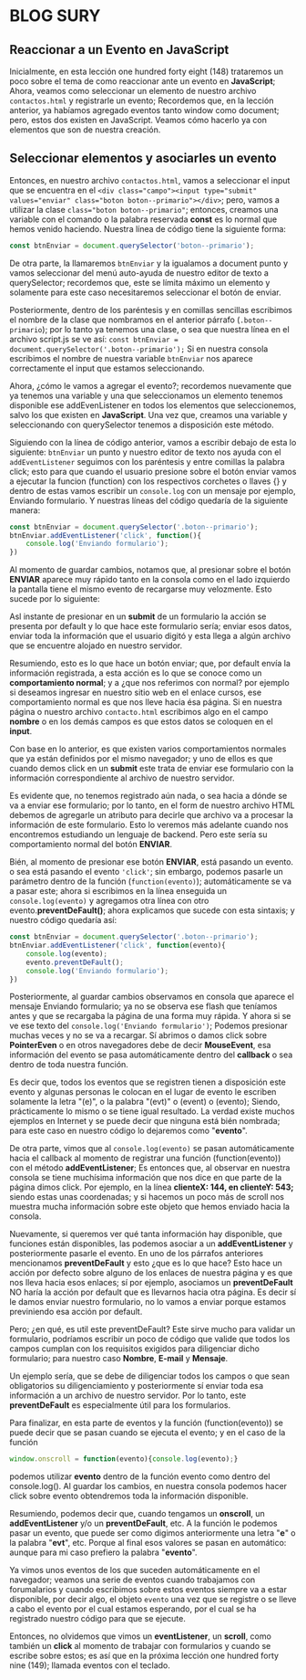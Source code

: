 
<!-- This is lesson one hundred forty eight (148) Events in JavaScript -->

# BLOG SURY

## Reaccionar a un Evento en **JavaScript**

Inicialmente, en esta lección one hundred forty eight (148) trataremos un poco sobre el tema de como reaccionar ante un evento en **JavaScript**; Ahora, veamos como seleccionar un elemento de nuestro archivo `contactos.html` y registrarle un evento; Recordemos que, en la lección anterior, ya habíamos agregado eventos tanto window como document; pero, estos dos existen en JavaScript. Veamos cómo hacerlo ya con elementos que son de nuestra creación.

## Seleccionar elementos y asociarles un evento

Entonces, en nuestro archivo `contactos.html`, vamos a seleccionar el input que se encuentra en el `<div class="campo"><input type="submit" values="enviar" class="boton boton--primario"></div>`; pero, vamos a utilizar la clase `class="boton boton--primario"`; entonces, creamos una variable con el comando o la palabra reservada **const** es lo normal que hemos venido haciendo. Nuestra línea de código tiene la siguiente forma:

```JavaScript
const btnEnviar = document.querySelector('boton--primario');
```

De otra parte, la llamaremos `btnEnviar` y la igualamos a document punto y vamos seleccionar del menú auto-ayuda de nuestro editor de texto a querySelector; recordemos que, este se límita máximo un elemento y solamente para este caso necesitaremos seleccionar el botón de enviar.

Posteriormente, dentro de los paréntesis y en comillas sencillas escribimos el nombre de la clase que nombramos en el anterior párrafo (`.boton--primario`); por lo tanto ya tenemos una clase, o sea que nuestra línea en el archivo script.js se ve así: `const btnEnviar = document.querySelector('.boton--primario');` Si en nuestra consola escribimos el nombre de nuestra variable `btnEnviar` nos aparece correctamente el input que estamos seleccionando.

Ahora, ¿cómo le vamos a agregar el evento?; recordemos nuevamente que ya tenemos una variable y una que seleccionamos un elemento tenemos disponible ese addEvenListener en todos los elementos que seleccionemos, salvo los que existen en **JavaScript**. Una vez que, creamos una variable y seleccionando con querySelector tenemos a disposición este método.

Siguiendo con la línea de código anterior, vamos a escribir debajo de esta lo siguiente: `btnEnviar` un punto y nuestro editor de texto nos ayuda con el `addEventListener` seguimos con los paréntesis y entre comillas la palabra click; esto para que cuando el usuario presione sobre el botón enviar vamos a ejecutar la funcion (function) con los respectivos corchetes o llaves {} y dentro de estas vamos escribir un `console.log` con un mensaje por ejemplo, Enviando formulario. Y nuestras líneas del código quedaría de la siguiente manera:

```JavaScript
const btnEnviar = document.querySelector('.boton--primario');
btnEnviar.addEventListener('click', function(){
    console.log('Enviando formulario');
})
```

Al momento de guardar cambios, notamos que, al presionar sobre el botón **ENVIAR** aparece muy rápido tanto en la consola como en el lado izquierdo la pantalla tiene el mismo evento de recargarse muy velozmente. Esto sucede por lo siguiente:

Asl instante de presionar en un **submit** de un formulario la acción se presenta por default y lo que hace este formulario sería; enviar esos datos, enviar toda la información que el usuario digitó y esta llega a algún archivo que se encuentre alojado en nuestro servidor.

Resumiendo, esto es lo que hace un botón enviar; que, por default envía la información registrada, a esta acción es lo que se conoce como un **comportamiento normal**; y a ¿que nos referimos con normal? por ejemplo si deseamos ingresar en nuestro sitio web en el enlace cursos, ese comportamiento normal es que nos lleve hacia ésa página. Si en nuestra página o nuestro archivo `contacto.html` escribimos algo en el campo **nombre** o en los demás campos es que estos datos se coloquen en el **input**.

Con base en lo anterior, es que existen varios comportamientos normales que ya están definidos por el mismo navegador; y uno de ellos es que cuando demos click en un **submit** este trata de enviar ese formulario con la información correspondiente al archivo de nuestro servidor.

Es evidente que, no tenemos registrado aún nada, o sea hacia a dónde se va a enviar ese formulario; por lo tanto, en el form de nuestro archivo HTML debemos de agregarle un atributo para decirle que archivo va a procesar la información de este formulario. Esto lo veremos más adelante cuando nos encontremos estudiando un lenguaje de backend. Pero este sería su comportamiento normal del botón **ENVIAR**.

Bién, al momento de presionar ese botón **ENVIAR**, está pasando un evento. o sea está pasando el evento `'click'`; sin embargo, podemos pasarle un parámetro dentro de la función (`function(evento)`); automáticamente se va a pasar este; ahora si escribimos en la línea enseguida un `console.log(evento)` y agregamos otra línea con otro evento.**preventDeFault()**; ahora explicamos que sucede con esta sintaxis; y nuestro código quedaría así:

```JavaScript
const btnEnviar = document.querySelector('.boton--primario');
btnEnviar.addEventListener('click', function(evento){
    console.log(evento);
    evento.preventDeFault();
    console.log('Enviando formulario');
})
```

Posteriormente, al guardar cambios observamos en consola que aparece el mensaje Enviando formulario; ya no se observa ese flash que teníamos antes y que se recargaba la página de una forma muy rápida. Y ahora si se ve ese texto del `console.log('Enviando formulario')`; Podemos presionar muchas veces y no se va a recargar. Sí abrimos o damos click sobre **PointerEven** o en otros navegadores debe de decir **MouseEvent**, esa información del evento se pasa automáticamente dentro del **callback** o sea dentro de toda nuestra función.

Es decir que, todos los eventos que se registren tienen a disposición este evento y algunas personas le colocan en el lugar de evento le escriben solamente la letra "(e)", o la palabra "(evt)" o (event) o (evento); Siendo, prácticamente lo mismo o se tiene igual resultado. La verdad existe muchos ejemplos en Internet y se puede decir que ninguna está bién nombrada; para este caso en nuestro código lo dejaremos como "**evento**".

De otra parte, vimos que al `console.log(evento)` se pasan automáticamente hacia el callback al momento de registrar una función (function(evento)) con el método **addEventListener**; Es entonces que, al observar en nuestra consola se tiene muchísima información que nos dice en que parte de la página dimos click. Por ejemplo, en la línea **clienteX: 144, en clienteY: 543;** siendo estas unas coordenadas; y si hacemos un poco más de scroll nos muestra mucha información sobre este objeto que hemos enviado hacia la consola.

Nuevamente, si queremos ver qué tanta información hay disponible, que funciones están disponibles, las podemos asociar a un **addEventListener** y posteriormente pasarle el evento. En uno de los párrafos anteriores mencionamos **preventDeFault** y esto ¿que es lo que hace? Esto hace un acción por defecto sobre alguno de los enlaces de nuestra página y es que nos lleva hacia esos enlaces; sí por ejemplo, asociamos un **preventDeFault** NO haría la acción por default que es llevarnos hacia otra página. Es decir sí le damos enviar nuestro formulario, no lo vamos a enviar porque estamos previniendo esa acción por default.

Pero; ¿en qué, es util este preventDeFault? Este sirve mucho para validar un formulario, podríamos escribir un poco de código que valide que todos los campos cumplan con los requisitos exigidos para diligenciar dicho formulario; para nuestro caso **Nombre**, **E-mail** y **Mensaje**.

Un ejemplo sería, que se debe de diligenciar todos los campos o que sean obligatorios su diligenciamiento y posteriormente sí enviar toda esa información a un archivo de nuestro servidor. Por lo tanto, este **preventDeFault** es especialmente útil para los formularios.

Para finalizar, en esta parte de eventos y la función (function(evento)) se puede decir que se pasan cuando se ejecuta el evento; y en el caso de la función

```JavaScript
window.onscroll = function(evento){console.log(evento);}
```

podemos utilizar **evento** dentro de la función evento como dentro del console.log(). Al guardar los cambios, en nuestra consola podemos hacer click sobre evento obtendremos toda la información disponible.

Resumiendo, podemos decir que, cuando tengamos un **onscroll**, un **addEventListener** y/o un **preventDeFault**, etc. A la función le podemos pasar un evento, que puede ser como digimos anteriormente una letra "**e**" o la palabra "**evt**", etc. Porque al final esos valores se pasan en automático: aunque para mi caso prefiero la palabra "**evento**".

Ya vimos unos eventos de los que suceden automáticamente en el navegador; veamos una serie de eventos cuando trabajamos con forumalarios y cuando escribimos sobre estos eventos siempre va a estar disponible, por decir algo, el objeto `evento` una vez que se registre o se lleve a cabo el evento por el cual estamos esperando, por el cual se ha registrado nuestro código para que se ejecute.

Entonces, no olvidemos que vimos un **eventListener**, un **scroll**, como también un **click** al momento de trabajar con formularios y cuando se escribe sobre estos; es así que en la próxima lección one hundred forty nine (149); llamada eventos con el teclado.
